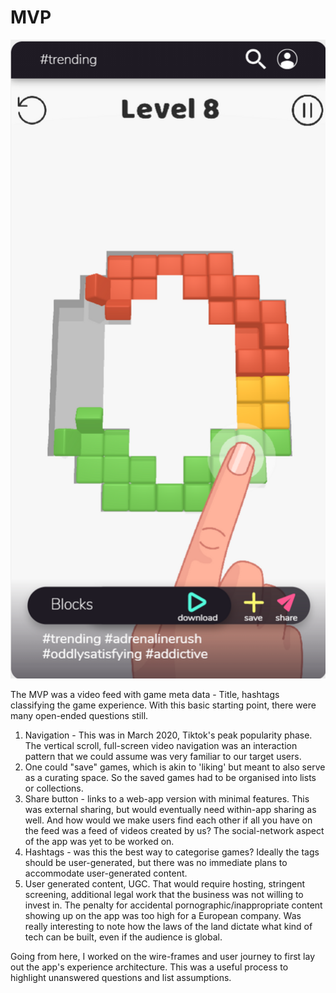 # MVP

![](<../../../.gitbook/assets/image (19) (1).png>)

The MVP was a video feed with game meta data - Title, hashtags classifying the game experience. With this basic starting point, there were many open-ended questions still.

1. Navigation - This was in March 2020, Tiktok's peak popularity phase. The vertical scroll, full-screen video navigation was an interaction pattern that we could assume was very familiar to our target users.
2. One could "save" games, which is akin to 'liking' but meant to also serve as a curating space. So the saved games had to be organised into lists or collections.
3. Share button - links to a web-app version with minimal features. This was external sharing, but would eventually need within-app sharing as well. And how would we make users find each other if all you have on the feed was a feed of videos created by us? The social-network aspect of the app was yet to be worked on.
4. Hashtags - was this the best way to categorise games? Ideally the tags should be user-generated, but there was no immediate plans to accommodate user-generated content.
5. User generated content, UGC. That would require hosting, stringent screening, additional legal work that the business was not willing to invest in. The penalty for accidental pornographic/inappropriate content showing up on the app was too high for a European company. Was really interesting to note how the laws of the land dictate what kind of tech can be built, even if the audience is global.

Going from here, I worked on the wire-frames and user journey to first lay out the app's experience architecture. This was a useful process to highlight unanswered questions and list assumptions.
